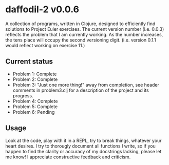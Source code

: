 # daffodil-2 v0.0.6

A collection of programs, written in Clojure, designed to efficiently find solutions to
Project Euler exercises. The current version number (i.e. 0.0.3) reflects the problem that
I am currently working. As the number increases, the tens place will occupy the second
versioning digit. (i.e. version 0.1.1 would reflect working on exercise 11.)

## Current status
* Problem 1: Complete
* Problem 2: Complete
* Problem 3: "Just one more thing!" away from completion, see header comments in problem3.clj for a description of the project and its progress.
* Problem 4: Complete
* Problem 5: Complete
* Problem 6: Pending

## Usage

Look at the code, play with it in a REPL, try to break things, whatever your heart
desires. I try to thorougly document all functions I write, so if you happen to find
the clarity or accuracy of my docstrings lacking, please let me know! I appreciate
constructive feedback and criticism.
